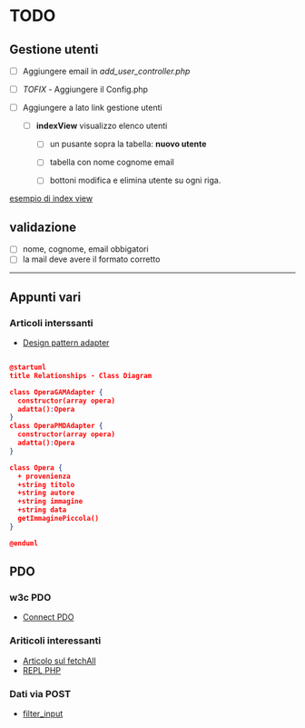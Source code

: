 # TODO


## Gestione utenti

- [ ] Aggiungere email in *add_user_controller.php*
- [ ] *TOFIX* - Aggiungere il Config.php

- [ ] Aggiungere a lato link gestione utenti
  - [ ] **indexView** visualizzo elenco utenti
    - [ ] un pusante sopra la tabella: **nuovo utente** 
    - [ ] tabella con nome cognome email
  
    - [ ] bottoni modifica e elimina utente su ogni riga.

[esempio di index view]("./__appunti/crud-data-table-for-database-with-modal-form.png")

## validazione 

- [ ] nome, cognome, email obbigatori
- [ ] la mail deve avere il formato corretto

----

## Appunti vari

### Articoli interssanti

- [Design pattern adapter](https://designpatternsphp.readthedocs.io/en/latest/Structural/Adapter/README.html)

```json

@startuml
title Relationships - Class Diagram

class OperaGAMAdapter {
  constructor(array opera)
  adatta():Opera
}
class OperaPMDAdapter {
  constructor(array opera)
  adatta():Opera
}

class Opera {
  + provenienza
  +string titolo
  +string autore
  +string immagine
  +string data
  getImmaginePiccola()
}

@enduml

```






## PDO 

### w3c PDO

- [Connect PDO](https://www.w3schools.com/php/php_mysql_connect.asp) 

### Ariticoli interessanti

- [Articolo sul fetchAll](https://phpdelusions.net/pdo#fetchall)
- [REPL PHP](https://replit.com/new/php_cli)


### Dati via POST

 

- [filter_input](https://www.php.net/manual/en/function.filter-input.php)
